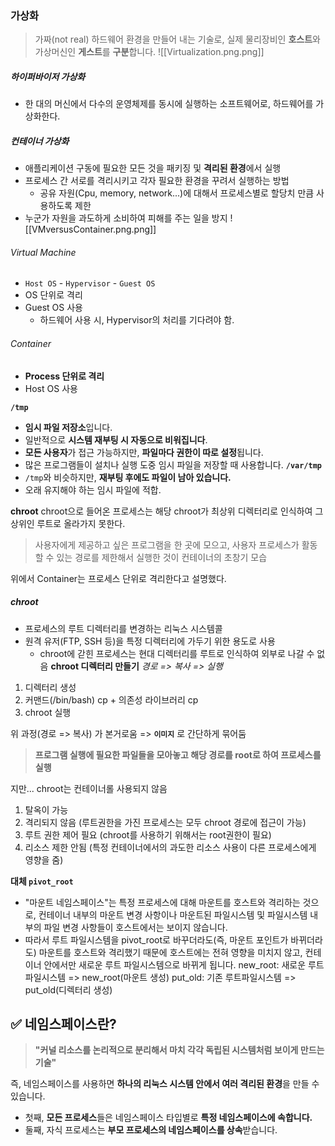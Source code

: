 ### 가상화
> 가짜(not real) 하드웨어 환경을 만들어 내는 기술로, 실제 물리장비인 **호스트**와 가상머신인 **게스트**를 **구분**합니다.
![[Virtualization.png.png]]
##### 하이퍼바이저 가상화
- 한 대의 머신에서 다수의 운영체제를 동시에 실행하는 소프트웨어로, 하드웨어를 가상화한다.
##### 컨테이너 가상화
- 애플리케이션 구동에 필요한 모든 것을 패키징 및 **격리된 환경**에서 실행
- 프로세스 간 서로를 격리시키고 각자 필요한 환경을 꾸려서 실행하는 방법
	- 공유 자원(Cpu, memory, network...)에 대해서 프로세스별로 할당치 만큼 사용하도록 제한
- 누군가 자원을 과도하게 소비하여 피해를 주는 일을 방지
![[VMversusContainer.png.png]]
###### Virtual Machine
- `Host OS` - `Hypervisor` - `Guest OS`
- OS 단위로 격리
- Guest OS 사용
	- 하드웨어 사용 시, Hypervisor의 처리를 기다려야 함.
###### Container
- **Process 단위로 격리**
- Host OS 사용

**`/tmp`**
- **임시 파일 저장소**입니다.
- 일반적으로 **시스템 재부팅 시 자동으로 비워집니다**.
- **모든 사용자**가 접근 가능하지만, **파일마다 권한이 따로 설정**됩니다.
- 많은 프로그램들이 설치나 실행 도중 임시 파일을 저장할 때 사용합니다.
**`/var/tmp`**
- `/tmp`와 비슷하지만, **재부팅 후에도 파일이 남아 있습니다.**
- 오래 유지해야 하는 임시 파일에 적합.

**chroot**
chroot으로 들어온 프로세스는 해당 chroot가 최상위 디렉터리로 인식하여 그 상위인 루트로 올라가지 못한다.

 > 사용자에게 제공하고 싶은 프로그램을 한 곳에 모으고, 사용자 프로세스가 활동할 수 있는 경로를 제한해서 실행한 것이 컨테이너의 초창기 모습
 

위에서 Container는 프로세스 단위로 격리한다고 설명했다.
##### chroot
- 프로세스의 루트 디렉터리를 변경하는 리눅스 시스템콜
- 원격 유저(FTP, SSH 등)을 특정 디렉터리에 가두기 위한 용도로 사용
	- chroot에 갇힌 프로세스는 현대 디렉터리를 루트로 인식하여 외부로 나갈 수 없음
**chroot 디렉터리 만들기**
*경로 => 복사 => 실행*
1. 디렉터리 생성
2. 커맨드(/bin/bash) cp + 의존성 라이브러리 cp
3. chroot 실행

위 과정(경로 => 복사) 가 본거로움 => **`이미지`** 로 간단하게 묶어둠
> **프로그램 실행에 필요한 파일들을 모아놓고 해당 경로를 root로 하여 프로세스를 실행**

지만... chroot는 컨테이너롤 사용되지 않음
1. 탈옥이 가능
2. 격리되지 않음 (루트권한을 가진 프로세스는 모두 chroot 경로에 접근이 가능)
3. 루트 권한 제어 필요 (chroot를 사용하기 위해서는 root권한이 필요)
4. 리소스 제한 안됨 (특정 컨테이너에서의 과도한 리소스 사용이 다른 프로세스에게 영향을 줌)

**대체 `pivot_root`**
- "마운트 네임스페이스"는 특정 프로세스에 대해 마운트를 호스트와 격리하는 것으로, 컨테이너 내부의 마운트 변경 사항이나 마운트된 파일시스템 및 파일시스템 내부의 파일 변경 사항들이 호스트에서는 보이지 않습니다.
- 따라서 루트 파일시스템을 pivot_root로 바꾸더라도(즉, 마운트 포인트가 바뀌더라도) 마운트를 호스트와 격리했기 때문에 호스트에는 전혀 영향을 미치지 않고, 컨테이너 안에서만 새로운 루트 파일시스템으로 바뀌게 됩니다.
new_root: 새로운 루트파일시스템 => new_root(마운트 생성)
put_old: 기존 루트파일시스템 => put_old(디렉터리 생성)

## ✅ 네임스페이스란?

> **"커널 리소스를 논리적으로 분리해서 마치 각각 독립된 시스템처럼 보이게 만드는 기술"**

즉, 네임스페이스를 사용하면 **하나의 리눅스 시스템 안에서 여러 격리된 환경**을 만들 수 있습니다.

- 첫째, **모든 프로세스**들은 네임스페이스 타입별로 **특정 네임스페이스에 속합니다.**
- 둘째, 자식 프로세스는 **부모 프로세스의 네임스페이스를 상속**받습니다.
